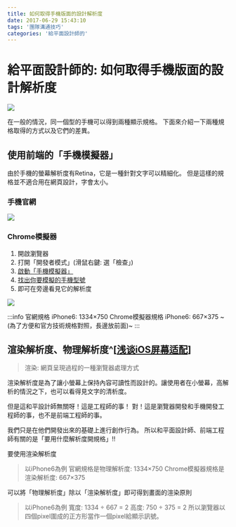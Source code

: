 ```yaml
---
title: 如何取得手機版面的設計解析度
date: 2017-06-29 15:43:10
tags: '團隊溝通技巧'
categories: '給平面設計師的'
---
```


# 給平面設計師的: 如何取得手機版面的設計解析度

![](https://i.imgur.com/UvHo0gv.png)

在一般的情況，同一個型的手機可以得到兩種顯示規格。
下面來介紹一下兩種規格取得的方式以及它們的差異。

## 使用前端的「手機模擬器」

由於手機的螢幕解析度有Retina，它是一種針對文字可以精細化。
但是這樣的規格並不適合用在網頁設計，字會太小。

### 手機官網
![](https://i.imgur.com/UddGE6H.png)

### Chrome模擬器
1. 開啟瀏覽器
2. 打開「開發者模式」(滑鼠右鍵: 選「檢查」)
3. [啟動「手機模擬器」](https://developers.google.com/web/tools/chrome-devtools/device-mode/)
4. [找出你要模擬的手機型號](https://developers.google.com/web/tools/chrome-devtools/device-mode/emulate-mobile-viewports)
5. 即可在旁邊看見它的解析度

![](https://i.imgur.com/PVP60Wv.png)

:::info
官網規格 iPhone6: 1334×750
Chrome模擬器規格 iPhone6: 667×375 ~(為了方便和官方技術規格對照，長邊放前面)~
:::

## 渲染解析度、物理解析度^[[浅谈iOS屏幕适配](http://liumh.com/2015/10/21/ios-image-related-matching/)]

> 渲染: 網頁呈現過程的一種瀏覽器處理方式

渲染解析度是為了讓小螢幕上保持內容可讀性而設計的。讓使用者在小螢幕，高解析的情況之下，也可以看得見文字的清析度。

但是這和平設計師無關呀！這是工程師的事！
對！這是瀏覽器開發和手機開發工程師的事，也不是前端工程師的事。

我們只是在他們開發出來的基礎上進行創作行為。
所以和平面設計師、前端工程師有關的是「要用什麼解析度開規格」!!

要使用渲染解析度

> 以iPhone6為例
官網規格是物理解析度: 1334×750
Chrome模擬器規格是渲染解析度: 667×375

可以將「物理解析度」除以「渲染解析度」即可得到畫面的渲染原則

> 以iPhone6為例
寬度: 1334 ÷ 667 = 2
高度: 750 ÷ 375 = 2
所以瀏覽器以四個pixel圍成的正方形當作一個pixel給顯示訊號。
